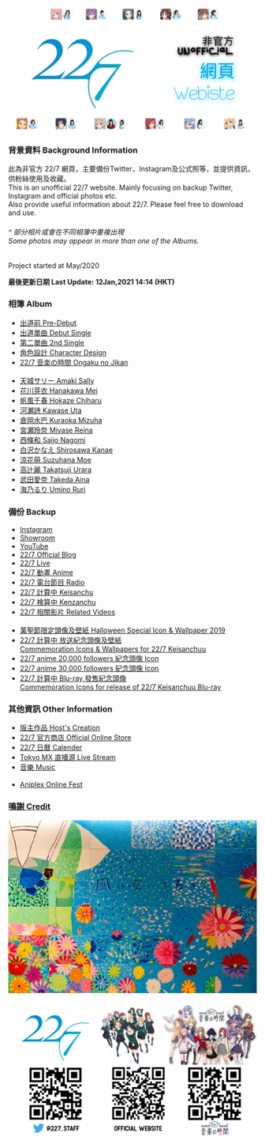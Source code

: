 ![227Main](Img/227Cover_v2.PNG)
### 背景資料 Background Information
此為非官方 22/7 網頁，主要備份Twitter、Instagram及公式照等，並提供資訊，供粉絲使用及收藏。  
This is an unofficial 22/7 website. Mainly focusing on backup Twitter, Instagram and official photos etc.  
Also provide useful information about 22/7. Please feel free to download and use.  
###### _^ 部分相片或會在不同相簿中重複出現<br>Some photos may appear in more than one of the Albums._

Project started at May/2020  

**最後更新日期 Last Update: 12Jan,2021 14:14 (HKT)**

### 相簿 Album
- [出道前 Pre-Debut](Markdown/Album/PreDebut.md)
- [出道單曲 Debut Single](Markdown/Album/1st%20Single.html)
- [第二單曲 2nd Single](Markdown/Album/2nd%20Single.html)
- [角色設計 Character Design](Markdown/Album/CharacterDesgin.md)
- [22/7 音楽の時間 Ongaku no Jikan](Markdown/Album/Nanaon/Nanaon.md)
<br><br>
- [天城サリー Amaki Sally](Markdown/Album/AmakiSally/AmakiSally.md)
- [花川芽衣 Hanakawa Mei](Markdown/Album/HanakawaMei/HanakawaMei.md)
- [帆風千春 Hokaze Chiharu](Markdown/Album/HokazeChiharu/HokazeChiharu.md)
- [河瀬詩 Kawase Uta](Markdown/Album/KawaseUta/KawaseUta.md)
- [倉岡水巴 Kuraoka Mizuha](Markdown/Album/KuraokaMizuha/KuraokaMizuha.md)
- [宮瀬玲奈 Miyase Reina](Markdown/Album/MiyaseReina/MiyaseReina.md)
- [西條和 Saijo Nagomi](Markdown/Album/SaijoNagomi/SaijoNagomi.md)
- [白沢かなえ Shirosawa Kanae](Markdown/Album/ShirosawaKanae/ShirosawaKanae.md)
- [涼花萌 Suzuhana Moe](Markdown/Album/SuzuhanaMoe/SuzuhanaMoe.md)
- [高辻麗 Takatsuji Urara](Markdown/Album/TakatsujiUrara/TakatsujiUrara.md)
- [武田愛奈 Takeda Aina](Markdown/Album/TakedaAina/TakedaAina.md)
- [海乃るり Umino Ruri](Markdown/Album/UminoRuri/UminoRuri.md)

### 備份 Backup  
- [Instagram](Markdown/Backup/Instagram/IG_List.md)
- [Showroom](Markdown/Backup/Showroom/Showroom_List.md)
- [YouTube](Markdown/Backup/YouTube_List.md)
- [22/7 Official Blog](Markdown/Backup/Blog/Blog_List.md)
- [22/7 Live](Markdown/Backup/Live_List.md)
- [22/7 動畫 Anime](Markdown/Backup/Anime/Anime_List.md)
- [22/7 電台節目 Radio](Markdown/Backup/Radio_List.md)
- [22/7 計算中 Keisanchu](Markdown/Backup/227Keisanchuu/227Keisanchuu_List.md)
- [22/7 検算中 Kenzanchu](Markdown/Backup/227Kenzanchu/227Kenzanchu_List.md)
- [22/7 相關影片 Related Videos](Markdown/Backup/227Related/227Related.md)
<br><br>
- [萬聖節限定頭像及壁紙 Halloween Special Icon & Wallpaper 2019](Markdown/Backup/2019HalloweenSpecial.md)
- [22/7 計算中 放送紀念頭像及壁紙<br>Commemoration Icons & Wallpapers for 22/7 Keisanchuu](Markdown/Backup/KeisanchuuBroadcast.md)
- [22/7 anime 20,000 followers 紀念頭像 Icon](Markdown/Backup/TW20000fol.md)
- [22/7 anime 30,000 followers 紀念頭像 Icon](Markdown/Backup/TW30000fol.md)
- [22/7 計算中 Blu-ray 發售紀念頭像<br>Commemoration Icons for release of 22/7 Keisanchuu Blu-ray](Markdown/Backup/KeisanchuuBluray.md)  

### 其他資訊 Other Information  
- [版主作品 Host's Creation](Markdown/HostsCreation/HostsCreation.md)
- [22/7 官方商店 Official Online Store](Markdown/OfficialStore.md)
- [22/7 日曆 Calender](Markdown/Calendar.md)  
- [Tokyo MX 直播源 Live Stream](Markdown/Streaming.md)
- [音樂 Music](Markdown/Music/Music_List.md)
<br><br>
- [Aniplex Online Fest](Markdown/Backup/Aniplex_Online_Fest/AniplexFest_List.md)

### [鳴謝 Credit](Markdown/Credit.md)

<img src="Img/11色の風.jpg" alt="11色の風" width="vw">

![Promo](Img/Ending.PNG)

